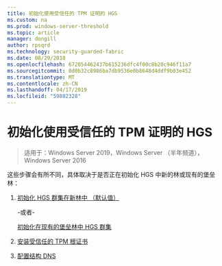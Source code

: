 ```yaml
---
title: 初始化使用受信任的 TPM 证明的 HGS
ms.custom: na
ms.prod: windows-server-threshold
ms.topic: article
manager: dongill
author: rpsqrd
ms.technology: security-guarded-fabric
ms.date: 08/29/2018
ms.openlocfilehash: 672054462437b615236dfc4f00c8b20c946f11a7
ms.sourcegitcommit: 0d0b32c8986ba7db9536e0b8648d4ddf9b03e452
ms.translationtype: MT
ms.contentlocale: zh-CN
ms.lasthandoff: 04/17/2019
ms.locfileid: "59882328"
---
```

# <a name="initialize-hgs-using-tpm-trusted-attestation"></a>初始化使用受信任的 TPM 证明的 HGS

>适用于：Windows Server 2019，Windows Server （半年频道），Windows Server 2016

这些步骤会有所不同，具体取决于是否正在初始化 HGS 中新的林或现有的堡垒林：

1. [初始化 HGS 群集在新林中 （默认值）](guarded-fabric-initialize-hgs-tpm-mode-default.md)

   -或者-

   [初始化在现有的堡垒林中 HGS 群集](guarded-fabric-initialize-hgs-tpm-mode-bastion.md)

2. [安装受信任的 TPM 根证书](guarded-fabric-install-trusted-tpm-root-certificates.md)   
3. [配置结构 DNS](guarded-fabric-configuring-fabric-dns.md)

